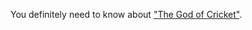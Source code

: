 You definitely need to know about ["The God of Cricket"](https://en.wikipedia.org/wiki/Sachin_Tendulkar).